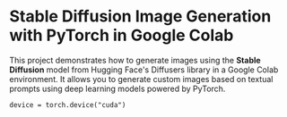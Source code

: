 # Stable Diffusion Image Generation with PyTorch in Google Colab

This project demonstrates how to generate images using the **Stable Diffusion** model from Hugging Face's Diffusers library in a Google Colab environment. It allows you to generate custom images based on textual prompts using deep learning models powered by PyTorch.





    device = torch.device("cuda")






      






